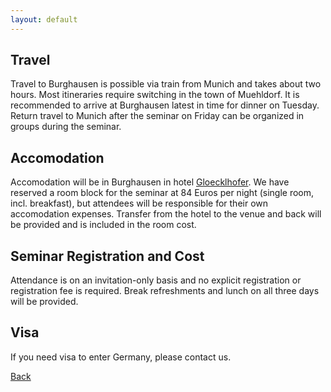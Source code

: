 ```yaml
---
layout: default
---
```



## [](#header-1)Travel

Travel to Burghausen is possible via train from Munich and takes about two hours. Most itineraries require switching in the town of Muehldorf. It is recommended to arrive at Burghausen latest in time for dinner on Tuesday. Return travel to Munich after the seminar on Friday can be organized in groups during the seminar.

## [](#header-1)Accomodation

Accomodation will be in Burghausen in hotel <A HREF="http://www.hotel-gloecklhofer.de/">Gloecklhofer</a>. We have reserved a room block for the seminar at 84 Euros per night (single room, incl. breakfast), but attendees will be responsible for their own accomodation expenses. Transfer from the hotel to the venue and back will be provided and is included in the room cost.


## [](#header-1)Seminar Registration and Cost

Attendance is on an invitation-only basis and no explicit registration or registration fee is required. Break refreshments and lunch on all three days will be provided. 


## [](#header-1)Visa

If you need visa to enter Germany, please contact us.

[Back](./)
